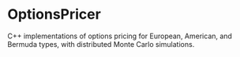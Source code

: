 # OptionsPricer
C++ implementations of options pricing for European, American, and Bermuda types, with distributed Monte Carlo simulations.
